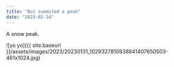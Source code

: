 ```yaml
---
title: "Boí summited a peak"
date: "2023-02-14"
---
```


A snow peak.

![yo yo]({{ site.baseurl }}/assets/images/2023/20230131_1029327810938841407650503-461x1024.jpg)
